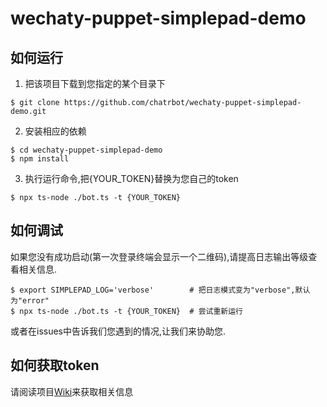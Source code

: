 # wechaty-puppet-simplepad-demo
## 如何运行
1. 把该项目下载到您指定的某个目录下  
```shell
$ git clone https://github.com/chatrbot/wechaty-puppet-simplepad-demo.git
```
2. 安装相应的依赖  
```shell
$ cd wechaty-puppet-simplepad-demo
$ npm install
```
3. 执行运行命令,把{YOUR_TOKEN}替换为您自己的token
```shell
$ npx ts-node ./bot.ts -t {YOUR_TOKEN}
```
## 如何调试  
如果您没有成功启动(第一次登录终端会显示一个二维码),请提高日志输出等级查看相关信息.  
```shell
$ export SIMPLEPAD_LOG='verbose'        # 把日志模式变为"verbose",默认为"error"
$ npx ts-node ./bot.ts -t {YOUR_TOKEN}  # 尝试重新运行
```
或者在issues中告诉我们您遇到的情况,让我们来协助您.  

## 如何获取token
请阅读项目[Wiki](https://github.com/chatrbot/wechaty-puppet-simplepad/wiki/%E8%8E%B7%E5%BE%97%E4%B8%80%E4%B8%AA%E5%B1%9E%E4%BA%8E%E8%87%AA%E5%B7%B1%E7%9A%84Token)来获取相关信息
